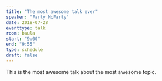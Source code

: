 ```yaml
---
title: "The most awesome talk ever"
speaker: "Farty McFarty"
date: 2018-07-28
eventtype: talk
room: baula
start: "9:00"
end: "9:55"
type: schedule
draft: false
---
```


This is the most awesome talk about the most awesome topic.
